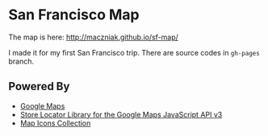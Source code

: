 # San Francisco Map

The map is here: http://maczniak.github.io/sf-map/

I made it for my first San Francisco trip.
There are source codes in `gh-pages` branch.

## Powered By

* [Google Maps](https://www.google.com/maps/)
* [Store Locator Library for the Google Maps JavaScript API v3](https://github.com/googlemaps/js-store-locator)
* [Map Icons Collection](https://mapicons.mapsmarker.com/)
